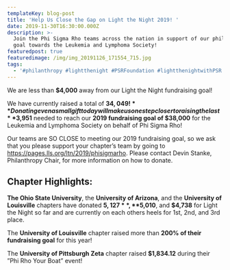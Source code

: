 ```yaml
---
templateKey: blog-post
title: 'Help Us Close the Gap on Light the Night 2019! '
date: 2019-11-30T16:30:00.000Z
description: >-
  Join the Phi Sigma Rho teams across the nation in support of our philanthropic
  goal towards the Leukemia and Lymphoma Society! 
featuredpost: true
featuredimage: /img/img_20191126_171554_715.jpg
tags:
  - '#philanthropy #lightthenight #PSRFoundation #lightthenightwithPSR'
---
```

We are less than **$4,000** away from our Light the Night fundraising goal!  

We have currently raised a total of **$34,049!**  Donating even a small gift today will make us one step closer to raising the last **$3,951** needed to reach our **2019 fundraising goal of $38,000** for the Leukemia and Lymphoma Society on behalf of Phi Sigma Rho! 

Our teams are SO CLOSE to meeting our 2019 fundraising goal, so we ask that you please support your chapter’s team by going to https://pages.lls.org/ltn/2019/phisigmarho. Please contact Devin Stanke, Philanthropy Chair, for more information on how to donate. 



## **Chapter Highlights:** 

**The Ohio State University**, the **University of Arizona**, and the **University of Louisville** chapters have donated **$5,127**, **$5,010**, and **$4,738** for Light the Night so far and are currently on each others heels for 1st, 2nd, and 3rd place. 

The **University of Louisville** chapter raised more than **200% of their fundraising goal** for this year! 

The **University of Pittsburgh Zeta** chapter raised **$1,834.12** during their ”Phi Rho Your Boat” event!
